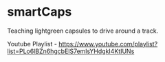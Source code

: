 # smartCaps

Teaching lightgreen capsules to drive around a track.

Youtube Playlist - https://www.youtube.com/playlist?list=PLo6lBZn6hgcbElS7emlsYHdgkI4KtIUNs
